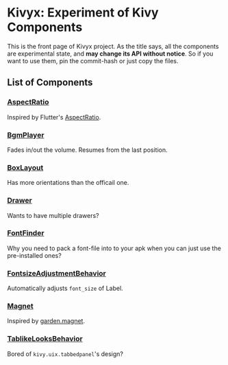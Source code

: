 # Kivyx: Experiment of Kivy Components

This is the front page of Kivyx project.
As the title says, all the components are experimental state, and **may change its API without notice**.
So if you want to use them, pin the commit-hash or just copy the files.

## List of Components

### [AspectRatio](https://github.com/gottadiveintopython/kivyx.uix.aspectratio)

Inspired by Flutter's [AspectRatio](https://www.youtube.com/watch?v=XcnP3_mO_Ms).

### [BgmPlayer](https://github.com/gottadiveintopython/kivyx.utils.bgmplayer)

Fades in/out the volume.
Resumes from the last position.

### [BoxLayout](https://github.com/gottadiveintopython/kivyx.uix.boxlayout)

Has more orientations than the officail one.

### [Drawer](https://github.com/gottadiveintopython/kivyx.uix.drawer)

Wants to have multiple drawers?

### [FontFinder](https://github.com/gottadiveintopython/kivyx.utils.fontfinder)

Why you need to pack a font-file into to your apk when you can just use the pre-installed ones?

### [FontsizeAdjustmentBehavior](https://github.com/gottadiveintopython/kivyx.uix.behavior.fontsizeadjustment)

Automatically adjusts `font_size` of Label.

### [Magnet](https://github.com/gottadiveintopython/kivyx.uix.magnet)

Inspired by [garden.magnet](https://github.com/kivy-garden/garden.magnet).

### [TablikeLooksBehavior](https://github.com/gottadiveintopython/kivyx.uix.behavior.tablikelooks)

Bored of `kivy.uix.tabbedpanel`'s design?
